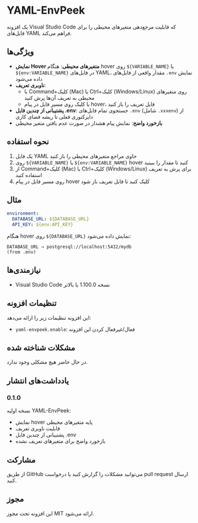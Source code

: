 # YAML-EnvPeek

یک افزونه Visual Studio Code که قابلیت مرجع‌دهی متغیرهای محیطی را برای فایل‌های YAML فراهم می‌کند.

## ویژگی‌ها

- **نمایش Hover متغیرهای محیطی**: هنگام hover روی `${VARIABLE_NAME}` یا `${env:VARIABLE_NAME}` در فایل‌های YAML، مقدار واقعی از فایل‌های `.env` نمایش داده می‌شود
- **ناوبری تعریف**: 
  - با Command+کلیک (Mac) یا Ctrl+کلیک (Windows/Linux) روی متغیرهای محیطی به تعریف آن‌ها پرش کنید
  - با کلیک روی مسیر فایل در پیام hover، فایل تعریف را باز کنید
- **پشتیبانی از چندین فایل .env**: جستجوی تمام فایل‌های `.env` (شامل `.xxxenv`) از دایرکتوری فعلی تا ریشه فضای کاری
- **بازخورد واضح**: نمایش پیام هشدار در صورت عدم یافتن متغیر محیطی

## نحوه استفاده

1. یک فایل YAML حاوی مراجع متغیرهای محیطی را باز کنید
2. روی `${VARIABLE_NAME}` یا `${env:VARIABLE_NAME}` hover کنید تا مقدار را ببینید
3. از Command+کلیک (Mac) یا Ctrl+کلیک (Windows/Linux) برای پرش به تعریف استفاده کنید
4. روی مسیر فایل در پیام hover کلیک کنید تا فایل تعریف باز شود

## مثال

```yaml
environment:
  DATABASE_URL: ${DATABASE_URL}
  API_KEY: ${env:API_KEY}
```

هنگام hover روی `${DATABASE_URL}` نمایش داده می‌شود:
```
DATABASE_URL → postgresql://localhost:5432/mydb
(from .env)
```

## نیازمندی‌ها

- Visual Studio Code نسخه 1.100.0 یا بالاتر

## تنظیمات افزونه

این افزونه تنظیمات زیر را ارائه می‌دهد:

* `yaml-envpeek.enable`: فعال/غیرفعال کردن این افزونه

## مشکلات شناخته شده

در حال حاضر هیچ مشکلی وجود ندارد.

## یادداشت‌های انتشار

### 0.1.0

نسخه اولیه YAML-EnvPeek:
- نمایش hover پایه متغیرهای محیطی
- قابلیت ناوبری تعریف
- پشتیبانی از چندین فایل .env
- بازخورد واضح برای متغیرهای تعریف نشده

## مشارکت

از طریق GitHub می‌توانید مشکلات را گزارش کنید یا درخواست pull request ارسال کنید.

## مجوز

این افزونه تحت مجوز MIT ارائه می‌شود. 